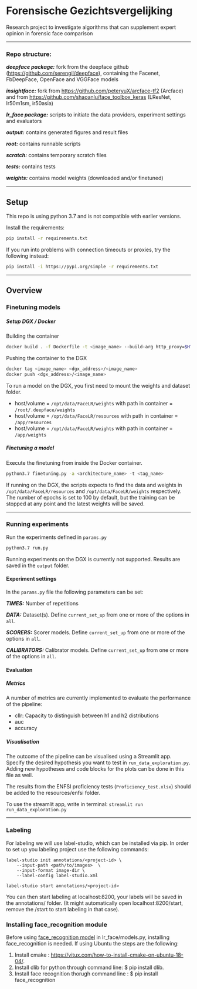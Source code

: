 Forensische Gezichtsvergelijking
=======
Research project to investigate algorithms that can supplement expert opinion in forensic face comparison

---

### Repo structure:
***deepface package:***
fork from the deepface github (https://github.com/serengil/deepface), containing the Facenet, FbDeepFace, OpenFace and VGGFace models

***insightface:***
fork from https://github.com/peteryuX/arcface-tf2 (Arcface) and from https://github.com/shaoanlu/face_toolbox_keras (LResNet, Ir50m1sm, ir50asia)

***lr_face package:*** 
scripts to initiate the data providers, experiment settings and evaluators

***output:*** 
contains generated figures and result files

***root:***
contains runnable scripts

***scratch:***
contains temporary scratch files

***tests:***
contains tests

***weights:***
contains model weights (downloaded and/or finetuned)

---

## Setup 
This repo is using python 3.7 and is not compatible with earlier versions.

Install the requirements:
```bash
pip install -r requirements.txt
```

If you run into problems with connection timeouts or proxies, try the following instead:
```bash
pip install -i https://pypi.org/simple -r requirements.txt
```

---
## Overview
### Finetuning models
##### Setup DGX / Docker

Building the container
```bash
docker build . -f Dockerfile -t <image_name> --build-arg http_proxy=$HTTP_PROXY
```

Pushing the container to the DGX
```bash
docker tag <image_name> <dgx_address>/<image_name>
docker push <dgx_address>/<image_name>
```

To run a model on the DGX, you first need to mount the weights and dataset folder. 
- host/volume = `/opt/data/FaceLR/weights` with path in container = `/root/.deepface/weights`
- host/volume = `/opt/data/FaceLR/resources` with path in container = `/app/resources`
- host/volume = `/opt/data/FaceLR/weights` with path in container = `/app/weights`

##### Finetuning a model
Execute the finetuning from inside the Docker container.

```bash
python3.7 finetuning.py -a <architecture_name> -t <tag_name>
```
If running on the DGX, the scripts expects to 
find the data and weights in `/opt/data/FaceLR/resources` and `/opt/data/FaceLR/weights` respectively. The number of 
epochs is set to 100 by default, but the training can be stopped at any point and the latest weights will be saved.

---
### Running experiments
Run the experiments defined in `params.py`

```bash
python3.7 run.py
```

Running experiments on the DGX is currently not supported. Results are saved in the `output` folder.

#### Experiment settings
In the `params.py` file the following parameters can be set:

***TIMES:***
Number of repetitions

***DATA:***
Dataset(s). Define `current_set_up` from one or more of the options in `all`.

***SCORERS:***
Scorer models. Define `current_set_up` from one or more of the options in `all`.

***CALIBRATORS:***
Calibrator models. Define `current_set_up` from one or more of the options in `all`.

#### Evaluation
##### Metrics
A number of metrics are currently implemented to evaluate the performance of the pipeline:

- cllr: Capacity to distinguish between h1 and h2 distributions
- auc
- accuracy

##### Visualisation
The outcome of the pipeline can be visualised using a Streamlit app. 
Specify the desired hypothesis you want to test in `run_data_exploration.py`. 
Adding new hypotheses and code blocks for the plots can be done in this file as well.

The results from the ENFSI proficiency tests (`Proficiency_test.xlsx`) should be 
added to the resources/enfsi folder.

To use the streamlit app, write in terminal: `streamlit run run_data_exploration.py`

---
### Labeling

For labeling we will use label-studio, which can be installed via pip. In order to set up you labeling project 
use the following commands: 

```
label-studio init annotations/<project-id> \          
    --input-path <path/to/images>  \
    --input-format image-dir \
    --label-config label-studio.xml

label-studio start annotations/<project-id>
```

You can then start labeling at localhost:8200, your labels will be saved in the annotations/<project-id> folder. 
(It might automatically open localhost:8200/start, remove the /start to start labeling in that case).

### Installing face_recognition module

Before using [face_recognition model](https://github.com/ageitgey/face_recognition) in lr_face/models.py, installing face_recognition is needed. If using Ubuntu the steps are the following:

1) Install cmake : <https://vitux.com/how-to-install-cmake-on-ubuntu-18-04/>.
2) Install dlib for python through command line: $ pip install dlib.
3) Install face recognition thorugh command line : $ pip install face_recognition
